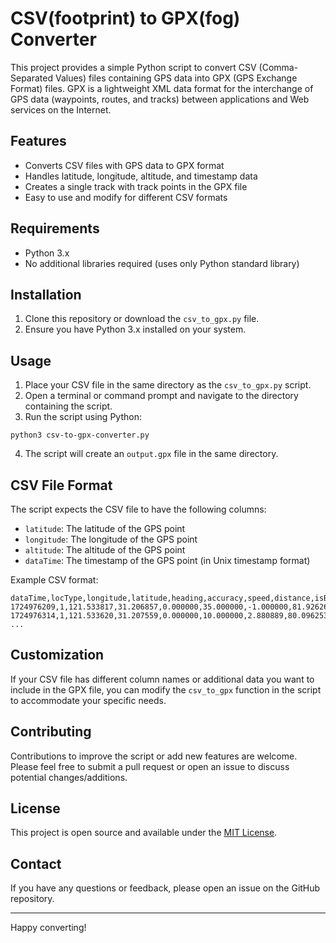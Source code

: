 # CSV(footprint) to GPX(fog) Converter

This project provides a simple Python script to convert CSV (Comma-Separated Values) files containing GPS data into GPX (GPS Exchange Format) files. GPX is a lightweight XML data format for the interchange of GPS data (waypoints, routes, and tracks) between applications and Web services on the Internet.

## Features

- Converts CSV files with GPS data to GPX format
- Handles latitude, longitude, altitude, and timestamp data
- Creates a single track with track points in the GPX file
- Easy to use and modify for different CSV formats

## Requirements

- Python 3.x
- No additional libraries required (uses only Python standard library)

## Installation

1. Clone this repository or download the `csv_to_gpx.py` file.
2. Ensure you have Python 3.x installed on your system.

## Usage

1. Place your CSV file in the same directory as the `csv_to_gpx.py` script.
2. Open a terminal or command prompt and navigate to the directory containing the script.
3. Run the script using Python:

```
python3 csv-to-gpx-converter.py
```

4. The script will create an `output.gpx` file in the same directory.

## CSV File Format

The script expects the CSV file to have the following columns:

- `latitude`: The latitude of the GPS point
- `longitude`: The longitude of the GPS point
- `altitude`: The altitude of the GPS point
- `dataTime`: The timestamp of the GPS point (in Unix timestamp format)

Example CSV format:

```
dataTime,locType,longitude,latitude,heading,accuracy,speed,distance,isBackForeground,stepType,altitude
1724976209,1,121.533817,31.206857,0.000000,35.000000,-1.000000,81.926268,1,0,13.073089
1724976314,1,121.533620,31.207559,0.000000,10.000000,2.880889,80.096253,1,0,11.000000
...
```

## Customization

If your CSV file has different column names or additional data you want to include in the GPX file, you can modify the `csv_to_gpx` function in the script to accommodate your specific needs.

## Contributing

Contributions to improve the script or add new features are welcome. Please feel free to submit a pull request or open an issue to discuss potential changes/additions.

## License

This project is open source and available under the [MIT License](LICENSE).

## Contact

If you have any questions or feedback, please open an issue on the GitHub repository.

---

Happy converting!
